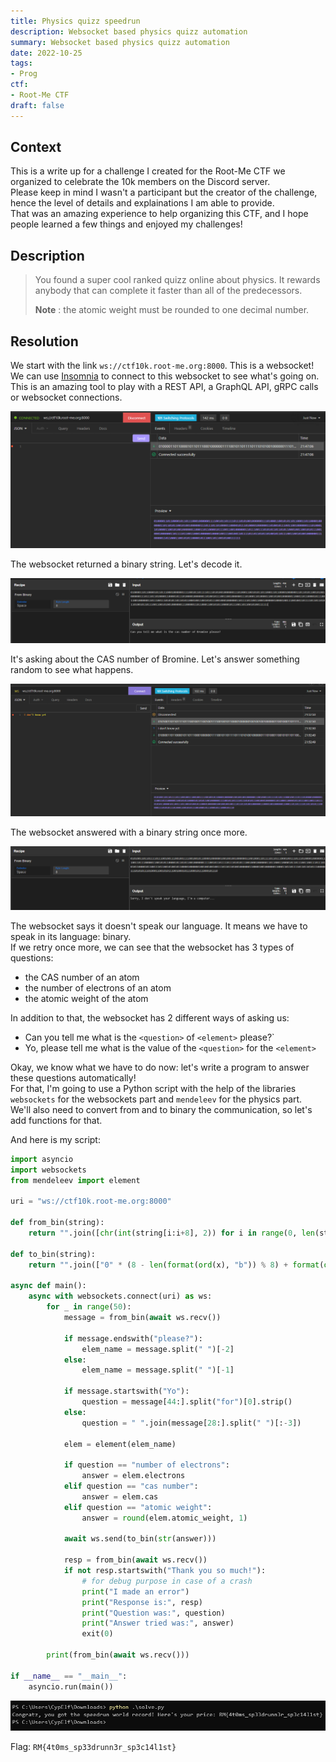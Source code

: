 ```yaml
---
title: Physics quizz speedrun
description: Websocket based physics quizz automation
summary: Websocket based physics quizz automation
date: 2022-10-25
tags:
- Prog
ctf:
- Root-Me CTF
draft: false
---
```


## Context

This is a write up for a challenge I created for the Root-Me CTF we organized to celebrate the 10k members on the Discord server. \
Please keep in mind I wasn't a participant but the creator of the challenge, hence the level of details and explainations I am able to provide. \
That was an amazing experience to help organizing this CTF, and I hope people learned a few things and enjoyed my challenges!

## Description

> You found a super cool ranked quizz online about physics. It rewards anybody that can complete it faster than all of the predecessors.
>
> **Note** : the atomic weight must be rounded to one decimal number.

## Resolution

We start with the link `ws://ctf10k.root-me.org:8000`. This is a websocket! We can use [Insomnia](https://insomnia.rest/) to connect to this websocket to see what's going on. This is an amazing tool to play with a REST API, a GraphQL API, gRPC calls or websocket connections.

![](insomnia.png)

The websocket returned a binary string. Let's decode it.

![](cyberchef.png)

It's asking about the CAS number of Bromine. Let's answer something random to see what happens.

![](answer.png)

The websocket answered with a binary string once more.

![](cyberchef2.png)

The websocket says it doesn't speak our language. It means we have to speak in its language: binary. \
If we retry once more, we can see that the websocket has 3 types of questions:

- the CAS number of an atom
- the number of electrons of an atom
- the atomic weight of the atom

In addition to that, the websocket has 2 different ways of asking us:

- Can you tell me what is the `<question>` of `<element>` please?`
- Yo, please tell me what is the value of the `<question>` for the `<element>`

Okay, we know what we have to do now: let's write a program to answer these questions automatically! \
For that, I'm going to use a Python script with the help of the libraries `websockets` for the websockets part and `mendeleev` for the physics part. \
We'll also need to convert from and to binary the communication, so let's add functions for that.

And here is my script:

```py
import asyncio
import websockets
from mendeleev import element

uri = "ws://ctf10k.root-me.org:8000"

def from_bin(string):
    return "".join([chr(int(string[i:i+8], 2)) for i in range(0, len(string), 8)])

def to_bin(string):
    return "".join(["0" * (8 - len(format(ord(x), "b")) % 8) + format(ord(x), "b") for x in string])

async def main():
    async with websockets.connect(uri) as ws:
        for _ in range(50):
            message = from_bin(await ws.recv())

            if message.endswith("please?"):
                elem_name = message.split(" ")[-2]
            else:
                elem_name = message.split(" ")[-1]

            if message.startswith("Yo"):
                question = message[44:].split("for")[0].strip()
            else:
                question = " ".join(message[28:].split(" ")[:-3])
            
            elem = element(elem_name)

            if question == "number of electrons":
                answer = elem.electrons
            elif question == "cas number":
                answer = elem.cas
            elif question == "atomic weight":
                answer = round(elem.atomic_weight, 1)

            await ws.send(to_bin(str(answer)))
            
            resp = from_bin(await ws.recv())
            if not resp.startswith("Thank you so much!"):
                # for debug purpose in case of a crash
                print("I made an error")
                print("Response is:", resp)
                print("Question was:", question)
                print("Answer tried was:", answer)
                exit(0)

        print(from_bin(await ws.recv()))

if __name__ == "__main__":
    asyncio.run(main())
```

![](flag.png)

Flag: `RM{4t0ms_sp33drunn3r_sp3c14l1st}`